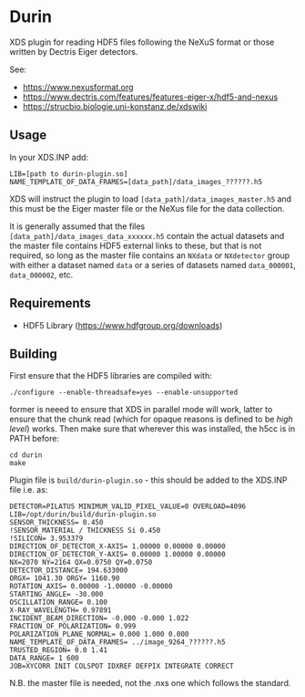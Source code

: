 Durin
=====

XDS plugin for reading HDF5 files following the NeXuS format or those written by Dectris Eiger detectors.

See:
* https://www.nexusformat.org
* https://www.dectris.com/features/features-eiger-x/hdf5-and-nexus
* https://strucbio.biologie.uni-konstanz.de/xdswiki


## Usage
In your XDS.INP add:
```
LIB=[path to durin-plugin.so]
NAME_TEMPLATE_OF_DATA_FRAMES=[data_path]/data_images_??????.h5
```
XDS will instruct the plugin to load `[data_path]/data_images_master.h5` and this must be the
Eiger master file or the NeXus file for the data collection.

It is generally assumed that the files `[data_path]/data_images_data_xxxxxx.h5` contain the actual
datasets and the master file contains HDF5 external links to these, but that is not required, so long as
the master file contains an `NXdata` or `NXdetector` group with either a dataset named `data` or a
series of datasets named `data_000001`, `data_000002`, etc.


## Requirements
* HDF5 Library (https://www.hdfgroup.org/downloads)


## Building
First ensure that the HDF5 libraries are compiled with:

```
./configure --enable-threadsafe=yes --enable-unsupported
```

former is neeed to ensure that XDS in parallel mode will work, latter
to ensure that the chunk read (which for opaque reasons is defined to
be _high level_) works. Then make sure that wherever this was
installed, the h5cc is in PATH before:

```
cd durin
make
```

Plugin file is `build/durin-plugin.so` - this should be added to the
XDS.INP file i.e. as:

```
DETECTOR=PILATUS MINIMUM_VALID_PIXEL_VALUE=0 OVERLOAD=4096
LIB=/opt/durin/build/durin-plugin.so
SENSOR_THICKNESS= 0.450
!SENSOR_MATERIAL / THICKNESS Si 0.450
!SILICON= 3.953379
DIRECTION_OF_DETECTOR_X-AXIS= 1.00000 0.00000 0.00000
DIRECTION_OF_DETECTOR_Y-AXIS= 0.00000 1.00000 0.00000
NX=2070 NY=2164 QX=0.0750 QY=0.0750
DETECTOR_DISTANCE= 194.633000
ORGX= 1041.30 ORGY= 1160.90
ROTATION_AXIS= 0.00000 -1.00000 -0.00000
STARTING_ANGLE= -30.000
OSCILLATION_RANGE= 0.100
X-RAY_WAVELENGTH= 0.97891
INCIDENT_BEAM_DIRECTION= -0.000 -0.000 1.022
FRACTION_OF_POLARIZATION= 0.999
POLARIZATION_PLANE_NORMAL= 0.000 1.000 0.000
NAME_TEMPLATE_OF_DATA_FRAMES= ../image_9264_??????.h5
TRUSTED_REGION= 0.0 1.41
DATA_RANGE= 1 600
JOB=XYCORR INIT COLSPOT IDXREF DEFPIX INTEGRATE CORRECT
```

N.B. the master file is needed, not the .nxs one which follows the
standard. 
